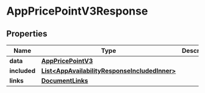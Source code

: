

# AppPricePointV3Response


## Properties

| Name | Type | Description | Notes |
|------------ | ------------- | ------------- | -------------|
|**data** | [**AppPricePointV3**](AppPricePointV3.md) |  |  |
|**included** | [**List&lt;AppAvailabilityResponseIncludedInner&gt;**](AppAvailabilityResponseIncludedInner.md) |  |  [optional] |
|**links** | [**DocumentLinks**](DocumentLinks.md) |  |  |



